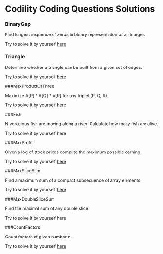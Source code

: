 # Codility Coding Questions Solutions

### BinaryGap

Find longest sequence of zeros in binary representation of an integer.

Try to solve it by yourself 
[here](https://codility.com/demo/take-sample-test/binary_gap/ "BinaryGap Codility Test")

### Triangle

Determine whether a triangle can be built from a given set of edges.

Try to solve it by yourself 
[here](https://codility.com/demo/take-sample-test/triangle/ "Triangle Codility Test")

###MaxProductOfThree

Maximize A[P] * A[Q] * A[R] for any triplet (P, Q, R).

Try to solve it by yourself 
[here](https://codility.com/demo/take-sample-test/max_product_of_three/ "MaxProductOfThree Codility Test")

###Fish

N voracious fish are moving along a river. Calculate how many fish are alive.

Try to solve it by yourself 
[here](https://codility.com/demo/take-sample-test/fish/ "Fish Codility Test")

###MaxProfit

Given a log of stock prices compute the maximum possible earning.

Try to solve it by yourself 
[here](https://codility.com/demo/take-sample-test/max_profit/ "MaxProfit Codility Test")

###MaxSliceSum

Find a maximum sum of a compact subsequence of array elements.

Try to solve it by yourself 
[here](https://codility.com/demo/take-sample-test/max_slice_sum/ "MaxDoubleSliceSum Codility Test")


###MaxDoubleSliceSum

Find the maximal sum of any double slice.

Try to solve it by yourself 
[here](https://codility.com/demo/take-sample-test/max_double_slice_sum/ "MaxDoubleSliceSum Codility Test")

###CountFactors

Count factors of given number n.

Try to solve it by yourself 
[here](https://codility.com/demo/take-sample-test/count_factors/ "CountFactors Codility Test")
